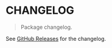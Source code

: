 # CHANGELOG

> Package changelog.

See [GitHub Releases](https://github.com/stdlib-js/utils-do-while-each/releases) for the changelog.